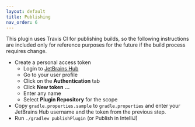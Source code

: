 ```yaml
---
layout: default
title: Publishing
nav_order: 6
---
```


This plugin uses Travis CI for publishing builds, so the following instructions are included only for reference purposes for the future if the build process requires change.

- Create a personal access token
  - Login to [JetBrains Hub](https://hub.jetbrains.com)
  - Go to your user profile
  - Click on the **Authentication** tab
  - Click **New token ...**
  - Enter any name
  - Select **Plugin Repository** for the scope
- Copy `gradle.properties.sample` to `gradle.properties` and enter your JetBrains Hub username and the token from the previous step.
- Run `./gradlew publishPlugin` (or Publish in IntelliJ)
